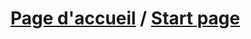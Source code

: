 # [Page d'accueil](https://github.com/gregoiremassot/Projet_Java_1A/wiki/Bienvenue-sur-le-d%C3%A9p%C3%B4t-%22Projet-Java-1A%22-!) / [Start page](https://github.com/gregoiremassot/Projet_Java_1A/wiki/Bienvenue-sur-le-d%C3%A9p%C3%B4t-%22Projet-Java-1A%22-!)